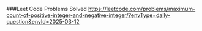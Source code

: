 ###Leet Code Problems Solved
https://leetcode.com/problems/maximum-count-of-positive-integer-and-negative-integer/?envType=daily-question&envId=2025-03-12